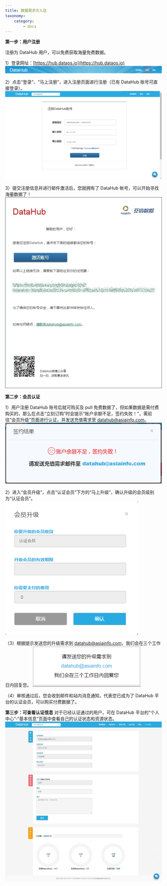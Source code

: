 ```yaml
---
title: 数据需求方入驻
taxonomy:
    category:
        - docs
---
```


**第一步：用户注册**

注册为 DataHub 用户，可以免费获取海量免费数据。

1）登录网址：[https://hub.dataos.io](https://hub.dataos.io)
![](login.png)

2）点击“登录”、“马上注册”，进入注册页面进行注册（已有 DataHub 账号可直接登录）。
![](register.png)

3）提交注册信息并进行邮件激活后，您就拥有了 DataHub 帐号，可以开始寻找海量数据了！
![](activat.jpg)
 

**第二步：会员认证**

1）用户注册 DataHub 账号后就可购买及 pull 免费数据了，但如果数据是需付费购买的，那么在点击“立刻订购”时会提示“账户余额不足，签约失败！”，需前往“会员升级”页面进行认证，并发送充值需求至 datahub@asiainfo.com。
![](lack_of_balance.png)

2）进入“会员升级”，点击“认证会员”下方的“马上升级”，确认升级的会员级别为“认证会员”。
![](verified_member.png)

（3）根据提示发送您的升级需求到 datahub@asiainfo.com，我们会在三个工作日内回复您。
![](upgrade_mail.png)
 
（4）审核通过后，您会收到邮件和站内消息通知，代表您已成为了 DataHub 平台的认证会员，可以购买付费数据了。


**第三步：可查看认证信息**
对于已经认证通过的用户，可在 DataHub 平台的“个人中心”-“基本信息”页面中查看自己的认证状态和资源状态。
![](resource.jpg)
